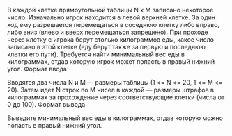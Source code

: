 В каждой клетке прямоугольной таблицы N x M записано некоторое число. Изначально игрок находится в левой верхней клетке. За один ход ему разрешается перемещаться в соседнюю клетку либо вправо, либо вниз (влево и вверх перемещаться запрещено). При проходе через клетку с игрока берут столько килограммов еды, какое число записано в этой клетке (еду берут также за первую и последнюю клетки его пути).
Требуется найти минимальный вес еды в килограммах, отдав которую игрок может попасть в правый нижний угол.
Формат ввода

Вводятся два числа N и M — размеры таблицы (1 <= N <= 20, 1 <= M <= 20). Затем идет N строк по M чисел в каждой — размеры штрафов в килограммах за прохождение через соответствующие клетки (числа от 0 до 100).
Формат вывода

Выведите минимальный вес еды в килограммах, отдав которую можно попасть в правый нижний угол.